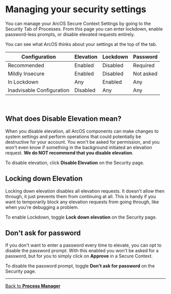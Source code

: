 # Managing your security settings

You can manage your ArcOS Secure Context Settings by going to the Security Tab of Processes. From this page you can enter lockdown, enable password-less prompts, or disable elevated requests entirely.

You can see what ArcOS thinks about your settings at the top of the tab.

| Configuration             | Elevation | Lockdown | Password  |
| ------------------------- | --------- | -------- | --------- |
| Recommended               | Enabled   | Disabled | Required  |
| Mildly Insecure           | Enabled   | Disabled | Not asked |
| In Lockdown               | Any       | Enabled  | Any       |
| Inadvisable Configuration | Disabled  | Any      | Any       |

<br/>

## What does Disable Elevation mean?

When you disable elevation, all ArcOS components can make changes to system settings and perform operations that could potentially be destructive for your account. You won't be asked for permission, and you won't even know if something in the background initiated an elevation request. **We do NOT recommend that you disable elevation**.

To disable elevation, click **Disable Elevation** on the Security page.

## Locking down Elevation

Locking down elevation disables all elevation requests. It doesn't allow then through, it just prevents them from continuing at all. This is handy if you want to temporarily block any elevation requests from going through, like when you're debugging a problem.

To enable Lockdown, toggle **Lock down elevation** on the Security page.

## Don't ask for password

If you don't want to enter a password every time to elevate, you can opt to disable the password prompt. With this enabled you won't be asked for a password, but for you to simply click on **Approve** in a Secure Context.

To disable the password prompt, toggle **Don't ask for password** on the Security page.

---

[Back to **Process Manager**](@client/help/ProcessManager.md)
